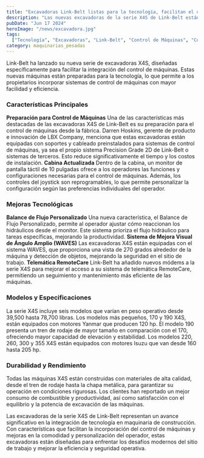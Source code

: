 ```yaml
---
title: "Excavadoras Link-Belt listas para la tecnología, facilitan el uso del control de máquinas"
description: "Las nuevas excavadoras de la serie X4S de Link-Belt están diseñadas para facilitar la integración del control de máquinas, mejorando la productividad y eficiencia en el sitio de trabajo"
pubDate: "Jun 17 2024"
heroImage: "/news/excavadora.jpg"
tags:
  ["Tecnología", "Excavadoras", "Link-Belt", "Control de Máquinas", "Construcción"]
category: maquinarias_pesadas
---
```

Link-Belt ha lanzado su nueva serie de excavadoras X4S, diseñadas específicamente para facilitar la integración del control de máquinas. Estas nuevas máquinas están preparadas para la tecnología, lo que permite a los propietarios incorporar sistemas de control de máquinas con mayor facilidad y eficiencia.
### Características Principales
**Preparación para Control de Máquinas**
Una de las características más destacadas de las excavadoras X4S de Link-Belt es su preparación para el control de máquinas desde la fábrica. Darren Hoskins, gerente de producto e innovación de LBX Company, menciona que estas excavadoras están equipadas con soportes y cableado preinstalados para sistemas de control de máquinas, ya sea el propio sistema Precision Grade 2D de Link-Belt o sistemas de terceros. Esto reduce significativamente el tiempo y los costos de instalación.
**Cabina Actualizada**
Dentro de la cabina, un monitor de pantalla táctil de 10 pulgadas ofrece a los operadores las funciones y configuraciones necesarias para el control de máquinas. Además, los controles del joystick son reprogramables, lo que permite personalizar la configuración según las preferencias individuales del operador.
### Mejoras Tecnológicas
**Balance de Flujo Personalizado**
Una nueva característica, el Balance de Flujo Personalizado, permite al operador ajustar cómo reaccionan los hidráulicos desde el monitor. Este sistema prioriza el flujo hidráulico para tareas específicas, mejorando la productividad.
**Sistema de Mejora Visual de Ángulo Amplio (WAVES)**
Las excavadoras X4S están equipadas con el sistema WAVES, que proporciona una vista de 270 grados alrededor de la máquina y detección de objetos, mejorando la seguridad en el sitio de trabajo.
**Telemática RemoteCare**
Link-Belt ha añadido nuevos módems a la serie X4S para mejorar el acceso a su sistema de telemática RemoteCare, permitiendo un seguimiento y mantenimiento más eficiente de las máquinas.
### Modelos y Especificaciones
La serie X4S incluye seis modelos que varían en peso operativo desde 39,500 hasta 78,700 libras. Los modelos más pequeños, 170 y 190 X4S, están equipados con motores Yanmar que producen 120 hp. El modelo 190 presenta un tren de rodaje de mayor tamaño en comparación con el 170, ofreciendo mayor capacidad de elevación y estabilidad. Los modelos 220, 260, 300 y 355 X4S están equipados con motores Isuzu que van desde 160 hasta 205 hp.
### Durabilidad y Rendimiento
Todas las máquinas X4S están construidas con materiales de alta calidad, desde el tren de rodaje hasta la chapa metálica, para garantizar su operación en condiciones rigurosas. Los clientes han reportado un mejor consumo de combustible y productividad, así como satisfacción con el equilibrio y la potencia de excavación de las máquinas.

Las excavadoras de la serie X4S de Link-Belt representan un avance significativo en la integración de tecnología en maquinaria de construcción. Con características que facilitan la incorporación del control de máquinas y mejoras en la comodidad y personalización del operador, estas excavadoras están diseñadas para enfrentar los desafíos modernos del sitio de trabajo y mejorar la eficiencia y seguridad operativa.